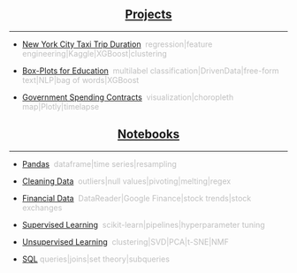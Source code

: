 <a name="Home"></A>
	
<i class="fa fa-arrow-right"></i><h2 align="center"><a href="projects.html">Projects</a></h2>	
<hr>

* [New York City Taxi Trip Duration](nyctaxi.md)<span style="color:#BFBFBF">&nbsp;&nbsp;regression|feature engineering|Kaggle|XGBoost|clustering</span>

* [Box-Plots for Education](boxplots.md)<span style="color:#BFBFBF">&nbsp;&nbsp;multilabel classification|DrivenData|free-form text|NLP|bag of words|XGBoost</span>

* [Government Spending Contracts](gov.md)<span style="color:#BFBFBF">&nbsp;&nbsp;visualization|choropleth map|Plotly|timelapse</span>

<h2 align="center"><a href="notebooks.html">Notebooks</a></h2>	
<hr>

* [Pandas](pandas.html#bottom)<span style="color:#BFBFBF">&nbsp;&nbsp;dataframe|time series|resampling</span>

* [Cleaning Data](cleaning_data.html#bottom)<span style="color:#BFBFBF">&nbsp;&nbsp;outliers|null values|pivoting|melting|regex</span>

* [Financial Data](financial.html#bottom)<span style="color:#BFBFBF">&nbsp;&nbsp;DataReader|Google Finance|stock trends|stock exchanges</span>

* [Supervised Learning](supervised_learning.html#bottom)<span style="color:#BFBFBF">&nbsp;&nbsp;scikit-learn|pipelines|hyperparameter tuning</span>

* [Unsupervised Learning](unsupervised_learning.html#bottom)<span style="color:#BFBFBF">&nbsp;&nbsp;clustering|SVD|PCA|t-SNE|NMF</span>

* [SQL](SQL.md)<span style="color:#BFBFBF">&nbsp;queries|joins|set theory|subqueries</span>
